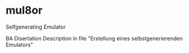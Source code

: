 # mul8or
Selfgenerating Emulator

BA Disertation
Description in file "Erstellung eines selbstgenerierenden Emulators"
